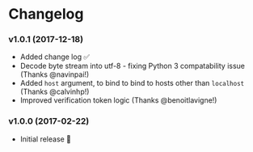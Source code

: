 # Changelog

### v1.0.1 (2017-12-18)

 - Added change log ✅
 - Decode byte stream into utf-8 - fixing Python 3 compatability issue (Thanks @navinpai!)
 - Added `host` argument, to bind to bind to hosts other than `localhost` (Thanks @calvinhp!)
 - Improved verification token logic (Thanks @benoitlavigne!)


### v1.0.0 (2017-02-22)

 - Initial release 🎉
